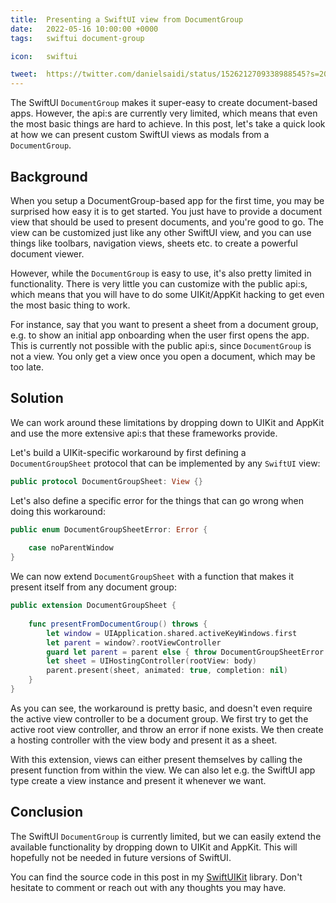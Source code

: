 ```yaml
---
title:  Presenting a SwiftUI view from DocumentGroup
date:   2022-05-16 10:00:00 +0000
tags:   swiftui document-group

icon:   swiftui

tweet:  https://twitter.com/danielsaidi/status/1526212709338988545?s=20&t=c-v01r2HDFnL3BfXzlKa5w
---
```


The SwiftUI `DocumentGroup` makes it super-easy to create document-based apps. However, the api:s are currently very limited, which means that even the most basic things are hard to achieve. In this post, let's take a quick look at how we can present custom SwiftUI views as modals from a `DocumentGroup`.


## Background

When you setup a DocumentGroup-based app for the first time, you may be surprised how easy it is to get started. You just have to provide a document view that should be used to present documents, and you're good to go. The view can be customized just like any other SwiftUI view, and you can use things like toolbars, navigation views, sheets etc. to create a powerful document viewer.

However, while the `DocumentGroup` is easy to use, it's also pretty limited in functionality. There is very little you can customize with the public api:s, which means that you will have to do some UIKit/AppKit hacking to get even the most basic thing to work.

For instance, say that you want to present a sheet from a document group, e.g. to show an initial app onboarding when the user first opens the app. This is currently not possible with the public api:s, since `DocumentGroup` is not a view. You only get a view once you open a document, which may be too late.


## Solution

We can work around these limitations by dropping down to UIKit and AppKit and use the more extensive api:s that these frameworks provide.

Let's build a UIKit-specific workaround by first defining a `DocumentGroupSheet` protocol that can be implemented by any `SwiftUI` view:

```swift
public protocol DocumentGroupSheet: View {}
```

Let's also define a specific error for the things that can go wrong when doing this workaround:

```swift
public enum DocumentGroupSheetError: Error {
    
    case noParentWindow
}
```

We can now extend `DocumentGroupSheet` with a function that makes it present itself from any document group:

```swift
public extension DocumentGroupSheet {
    
    func presentFromDocumentGroup() throws {
        let window = UIApplication.shared.activeKeyWindows.first
        let parent = window?.rootViewController
        guard let parent = parent else { throw DocumentGroupSheetError.noParentWindow }
        let sheet = UIHostingController(rootView: body)
        parent.present(sheet, animated: true, completion: nil)
    }
}
```

As you can see, the workaround is pretty basic, and doesn't even require the active view controller to be a document group. We first try to get the active root view controller, and throw an error if none exists. We then create a hosting controller with the view body and present it as a sheet.

With this extension, views can either present themselves by calling the present function from within the view. We can also let e.g. the SwiftUI app type create a view instance and present it whenever we want. 


## Conclusion

The SwiftUI `DocumentGroup` is currently limited, but we can easily extend the available functionality by dropping down to UIKit and AppKit. This will hopefully not be needed in future versions of SwiftUI.

You can find the source code in this post in my [SwiftUIKit]({{page.swiftuikit}}) library. Don't hesitate to comment or reach out with any thoughts you may have.